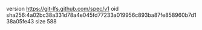 version https://git-lfs.github.com/spec/v1
oid sha256:4a02bc38a331d78a4e045fd77233a019956c893ba87fe858960b7d138a05fe43
size 588
